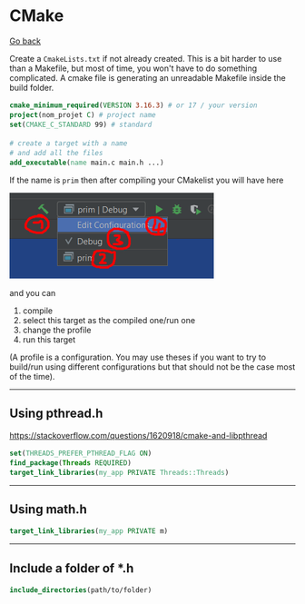 # CMake

[Go back](../index.md#clion)

Create a ``CmakeLists.txt`` if not already created. This is a bit harder to use than a Makefile, but most of time, you won't have to do something complicated. A cmake file is generating an unreadable Makefile inside the build folder.

```cmake
cmake_minimum_required(VERSION 3.16.3) # or 17 / your version
project(nom_projet C) # project name
set(CMAKE_C_STANDARD 99) # standard

# create a target with a name
# and add all the files
add_executable(name main.c main.h ...)
```

If the name is ``prim`` then after compiling your
CMakelist you will have here

![targets](targets.png)

and you can

1. compile
2. select this target as the compiled one/run one
3. change the profile
4. run this target

(A profile is a configuration. You may use theses
if you want to try to build/run using different
configurations but that should not be the case most
of the time).

<hr class="sl">

## Using pthread.h

<https://stackoverflow.com/questions/1620918/cmake-and-libpthread>

```cmake
set(THREADS_PREFER_PTHREAD_FLAG ON)
find_package(Threads REQUIRED)
target_link_libraries(my_app PRIVATE Threads::Threads)
```

<hr class="sr">

## Using math.h

```cmake
target_link_libraries(my_app PRIVATE m)
```

<hr class="sl">

## Include a folder of *.h

```cmake
include_directories(path/to/folder)
```